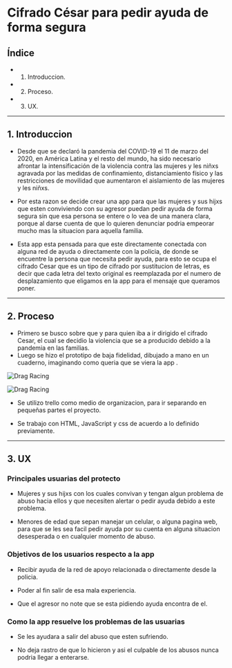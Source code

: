 # Cifrado César para pedir ayuda de forma segura 

## Índice

* 1. Introduccion.
* 2. Proceso.
* 3. UX.


***

## 1. Introduccion 
- Desde que se declaró la pandemia del COVID-19 el 11 de marzo del 2020, en América Latina y el resto del mundo, ha sido necesario afrontar la intensificación de la violencia contra las mujeres y les niñxs agravada por las medidas de confinamiento, distanciamiento físico y las restricciones de movilidad que aumentaron el aislamiento de las mujeres y les niñxs.

* Por esta razon se decide crear una app para que las mujeres y sus hijxs que esten conviviendo con su agresor puedan pedir ayuda de forma segura sin que esa persona se entere o lo vea de una manera clara, porque al darse cuenta de que lo quieren denunciar podria empeorar mucho mas la situacion  para aquella familia. 

* Esta app esta pensada para que este directamente conectada con alguna red de ayuda o directamente con la policia,  de donde se encuentre la persona que necesita pedir ayuda, para esto se ocupa el cifrado Cesar que es un tipo de cifrado por sustitucion de letras, es decir que cada letra del texto original es reemplazada por el numero de desplazamiento que eligamos en la app para el mensaje que queramos poner.

***
## 2. Proceso

* Primero se busco sobre que y para quien iba a ir dirigido el cifrado Cesar, el cual se decidio la violencia que se a producido debido a la pandemia en las familias.
* Luego se hizo el prototipo de baja fidelidad, dibujado a mano en un cuaderno, imaginando como queria que se viera la app .

![Drag Racing](https://i.ibb.co/bjV99yY/Whats-App-Image-2021-05-30-at-23-21-06.jpg )

![Drag Racing](https://i.ibb.co/Bc9hVrs/Whats-App-Image-2021-05-30-at-23-21-06-1.jpg )


* Se utilizo trello como medio de organizacion, para ir separando en pequeñas partes el proyecto. 

* Se trabajo con  HTML, JavaScript y css de acuerdo a lo definido previamente.

***

## 3. UX 
 ### Principales usuarias del protecto 

 * Mujeres y sus hijxs con los cuales convivan y tengan algun problema de abuso hacia ellos y que necesiten alertar o pedir ayuda debido a este problema. 

* Menores de edad que sepan manejar un celular, o alguna pagina web, para que se les sea facil pedir ayuda por su cuenta en alguna situacion desesperada o en cualquier momento de abuso.


 ### Objetivos de los usuarios respecto a la app

 * Recibir ayuda de la red de apoyo relacionada o directamente desde la policia.

 * Poder al fin salir de esa mala experiencia.

 * Que el agresor no note que se esta pidiendo ayuda encontra de el.

 

 ### Como la app resuelve los problemas de las usuarias

 * Se les ayudara a salir del abuso que esten sufriendo.

 * No deja rastro de que lo hicieron y asi el culpable de los abusos nunca podria llegar a enterarse.
